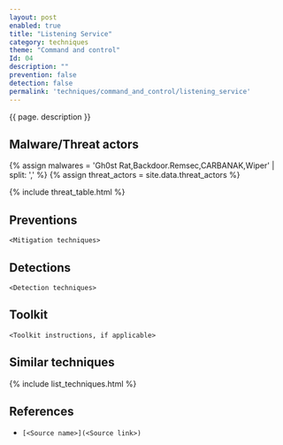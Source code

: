 ```yaml
---
layout: post
enabled: true
title: "Listening Service"
category: techniques
theme: "Command and control"
Id: 04
description: ""
prevention: false
detection: false
permalink: 'techniques/command_and_control/listening_service'
---
```

{{ page. description }}



## Malware/Threat actors

{% assign malwares = 'Gh0st Rat,Backdoor.Remsec,CARBANAK,Wiper' | split: ',' %}
{% assign threat_actors = site.data.threat_actors %}

{% include threat_table.html %}

## Preventions

`<Mitigation techniques>`

## Detections

`<Detection techniques>`

## Toolkit

`<Toolkit instructions, if applicable>`

## Similar techniques

{% include list_techniques.html %}


## References

* `[<Source name>](<Source link>)`
